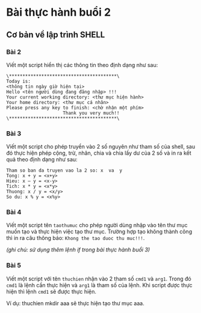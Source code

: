 # Bài thực hành buổi 2
## Cơ bản về lập trình SHELL

### Bài 2 
Viết một script hiển thị các thông tin theo định dạng như sau:
```
\****************************************\ 
Today is: 
<thông tin ngày giờ hiện tại> 
Hello <tên người dùng đang đăng nhập> !!! 
Your current working directory: <thư mục hiện hành> 
Your home directory: <thư mục cá nhân> 
Please press any key to finish: <chờ nhận một phím>
					 Thank you very much!!
\****************************************\ 
```
### Bài 3
Viết một script cho phép truyền vào 2 số nguyên như tham số của shell, sau đó thực hiện phép cộng, trừ, nhân, chia và chia lấy dư của 2 số và in ra kết quả theo định dạng như sau: 
```
Tham so ban da truyen vao la 2 so: x  va  y 
Tong: x + y = <x+y> 
Hieu: x – y = <x-y> 
Tich: x * y = <x*y> 
Thuong: x / y = <x/y> 
So du: x % y = <x%y> 
```
### Bài 4
Viết một script tên `taothumuc` cho phép người dùng nhập vào tên thư mục muốn tạo và thực hiện việc tạo thư mục. Trường hợp tạo không thành công thì in ra câu thông báo: `Khong the tao duoc thu muc!!!`. 

*(ghi chú: sử dụng thêm lệnh if trong bài thực hành buổi 3)*

### Bài 5
Viết một script với tên `thuchien` nhận vào 2 tham số `cmd1` và `arg1`. Trong đó `cmd1` là lệnh cần thực hiện và `arg1` là tham số của lệnh. Khi script được thực hiện thì lệnh `cmd1` sẽ được thực hiện. 

Ví dụ: thuchien mkdir aaa sẽ thực hiện tạo thư mục aaa. 
